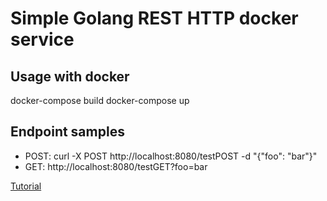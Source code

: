 # Simple Golang REST HTTP docker service

## Usage with docker

docker-compose build
docker-compose up

## Endpoint samples 

* POST: curl -X POST  http://localhost:8080/testPOST -d "{\"foo\": \"bar\"}" 
* GET: http://localhost:8080/testGET?foo=bar

[Tutorial](https://thenewstack.io/make-a-restful-json-api-go/)